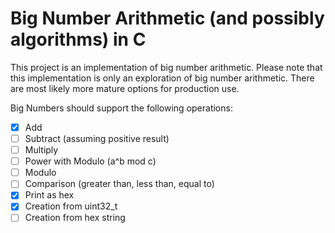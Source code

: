 # Big Number Arithmetic (and possibly algorithms) in C

This project is an implementation of big number arithmetic. Please note that
this implementation is only an exploration of big number arithmetic. There are
most likely more mature options for production use.

Big Numbers should support the following operations:

- [x] Add
- [ ] Subtract (assuming positive result)
- [ ] Multiply
- [ ] Power with Modulo (a^b mod c)
- [ ] Modulo
- [ ] Comparison (greater than, less than, equal to)
- [x] Print as hex
- [x] Creation from uint32_t
- [ ] Creation from hex string

